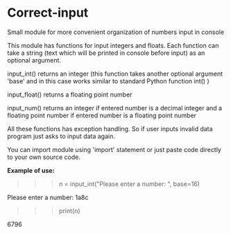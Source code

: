 # Correct-input
Small module for more convenient organization of numbers input in console

This module has functions for input integers and floats. Each function can take a string (text which will be printed in console before input) as an optional argument.

input_int() returns an integer (this function takes another optional argument 'base' and in this case works similar to standard Python function int() )

input_float() returns a floating point number

input_num() returns an integer if entered number is a decimal integer and a floating point number if entered number is a floating point number

All these functions has exception handling. So if user inputs invalid data program just asks to input data again.

You can import module using 'import' statement or just paste code directly to your own source code.

**Example of use:**

>>> n = input_int("Please enter a number: ", base=16)

Please enter a number: 1a8c

>>> print(n)

6796
